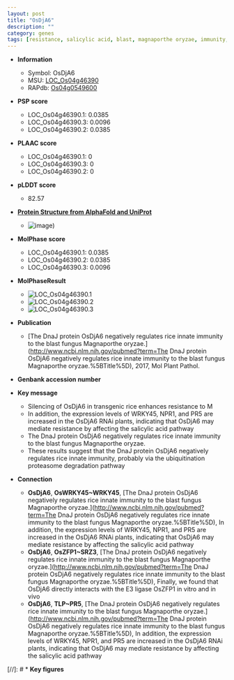 ```yaml
---
layout: post
title: "OsDjA6"
description: ""
category: genes
tags: [resistance, salicylic acid, blast, magnaporthe oryzae, immunity, innate immunity]
---
```


* **Information**  
    + Symbol: OsDjA6  
    + MSU: [LOC_Os04g46390](http://rice.plantbiology.msu.edu/cgi-bin/ORF_infopage.cgi?orf=LOC_Os04g46390)  
    + RAPdb: [Os04g0549600](http://rapdb.dna.affrc.go.jp/viewer/gbrowse_details/irgsp1?name=Os04g0549600)  

* **PSP score**  
    + LOC_Os04g46390.1: 0.0385 
    + LOC_Os04g46390.3: 0.0096 
    + LOC_Os04g46390.2: 0.0385 

* **PLAAC score**  
    + LOC_Os04g46390.1: 0 
    + LOC_Os04g46390.3: 0 
    + LOC_Os04g46390.2: 0 

* **pLDDT score**
    + 82.57

* **[Protein Structure from AlphaFold and UniProt](https://www.uniprot.org/uniprotkb/Q0JB88/entry#structure)**
    + ![image](https://ricepsp.github.io/images/Q0/AF-Q0JB88-F1.png))

* **MolPhase score**
    + LOC_Os04g46390.1: 0.0385
    + LOC_Os04g46390.2: 0.0385
    + LOC_Os04g46390.3: 0.0096

* **MolPhaseResult**
    + ![LOC_Os04g46390.1](https://ricepsp.github.io/pictures/LOC_Os04g/LOC_Os04g46390.1.png)
    + ![LOC_Os04g46390.2](https://ricepsp.github.io/pictures/LOC_Os04g/LOC_Os04g46390.2.png)
    + ![LOC_Os04g46390.3](https://ricepsp.github.io/pictures/LOC_Os04g/LOC_Os04g46390.3.png)

* **Publication**  
    + [The DnaJ protein OsDjA6 negatively regulates rice innate immunity to the blast fungus Magnaporthe oryzae.](http://www.ncbi.nlm.nih.gov/pubmed?term=The DnaJ protein OsDjA6 negatively regulates rice innate immunity to the blast fungus Magnaporthe oryzae.%5BTitle%5D), 2017, Mol Plant Pathol.

* **Genbank accession number**  

* **Key message**  
    + Silencing of OsDjA6 in transgenic rice enhances resistance to M
    + In addition, the expression levels of WRKY45, NPR1, and PR5 are increased in the OsDjA6 RNAi plants, indicating that OsDjA6 may mediate resistance by affecting the salicylic acid pathway
    + The DnaJ protein OsDjA6 negatively regulates rice innate immunity to the blast fungus Magnaporthe oryzae.
    + These results suggest that the DnaJ protein OsDjA6 negatively regulates rice innate immunity, probably via the ubiquitination proteasome degradation pathway

* **Connection**  
    + __OsDjA6__, __OsWRKY45~WRKY45__, [The DnaJ protein OsDjA6 negatively regulates rice innate immunity to the blast fungus Magnaporthe oryzae.](http://www.ncbi.nlm.nih.gov/pubmed?term=The DnaJ protein OsDjA6 negatively regulates rice innate immunity to the blast fungus Magnaporthe oryzae.%5BTitle%5D), In addition, the expression levels of WRKY45, NPR1, and PR5 are increased in the OsDjA6 RNAi plants, indicating that OsDjA6 may mediate resistance by affecting the salicylic acid pathway
    + __OsDjA6__, __OsZFP1~SRZ3__, [The DnaJ protein OsDjA6 negatively regulates rice innate immunity to the blast fungus Magnaporthe oryzae.](http://www.ncbi.nlm.nih.gov/pubmed?term=The DnaJ protein OsDjA6 negatively regulates rice innate immunity to the blast fungus Magnaporthe oryzae.%5BTitle%5D), Finally, we found that OsDjA6 directly interacts with the E3 ligase OsZFP1 in vitro and in vivo
    + __OsDjA6__, __TLP~PR5__, [The DnaJ protein OsDjA6 negatively regulates rice innate immunity to the blast fungus Magnaporthe oryzae.](http://www.ncbi.nlm.nih.gov/pubmed?term=The DnaJ protein OsDjA6 negatively regulates rice innate immunity to the blast fungus Magnaporthe oryzae.%5BTitle%5D), In addition, the expression levels of WRKY45, NPR1, and PR5 are increased in the OsDjA6 RNAi plants, indicating that OsDjA6 may mediate resistance by affecting the salicylic acid pathway

[//]: # * **Key figures**  


